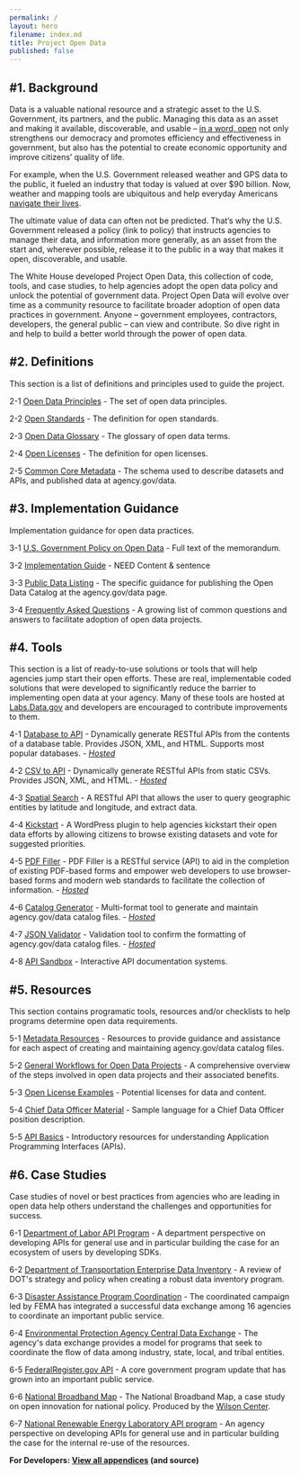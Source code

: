 ```yaml
---
permalink: /
layout: hero
filename: index.md
title: Project Open Data
published: false
---
```


#1. Background
-------------
Data is a valuable national resource and a strategic asset to the U.S. Government, its partners, and the public.  Managing this data as an asset and making it available, discoverable, and usable – [in a word, open](http://gsa-ocsit.github.com/project-open-data.github.com/principles/) not only strengthens our democracy and promotes efficiency and effectiveness in government, but also has the potential to create economic opportunity and improve citizens’ quality of life. 

For example, when the U.S. Government released weather and GPS data to the public, it fueled an industry that today is valued at over $90 billion. Now, weather and mapping tools are ubiquitous and help everyday Americans [navigate their lives](http://gsa-ocsit.github.com/project-open-data.github.com/business-case/). 

The ultimate value of data can often not be predicted. That’s why the U.S. Government released a policy (link to policy) that instructs agencies to manage their data, and information more generally, as an asset from the start and, wherever possible, release it to the public in a way that makes it open, discoverable, and usable. 

The White House developed Project Open Data, this collection of code, tools, and case studies, to help agencies adopt the open data policy and unlock the potential of government data. Project Open Data will evolve over time as a community resource to facilitate broader adoption of open data practices in government. Anyone – government employees, contractors, developers, the general public – can view and contribute. So dive right in and help to build a better world through the power of open data. 


#2. Definitions
--------------
This section is a list of definitions and principles used to guide the project.

2-1 [Open Data Principles](http://gsa-ocsit.github.com/project-open-data.github.com/principles/) - The set of open data principles.

2-2 [Open Standards](http://gsa-ocsit.github.com/project-open-data.github.com/open-standards/) - The definition for open standards. 

2-3 [Open Data Glossary](http://gsa-ocsit.github.com/project-open-data.github.com/glossary/) - The glossary of open data terms.

2-4 [Open Licenses](http://gsa-ocsit.github.com/project-open-data.github.com/open-licenses/) - The definition for open licenses. 

2-5 [Common Core Metadata](http://gsa-ocsit.github.com/project-open-data.github.com/schema/) - The schema used to describe datasets and APIs, and published data at agency.gov/data.  


#3. Implementation Guidance
----------------
Implementation guidance for open data practices.  

3-1 [U.S. Government Policy on Open Data](http://gsa-ocsit.github.com/project-open-data.github.com/policy-memo/) - Full text of the memorandum.  

3-2 [Implementation Guide](http://gsa-ocsit.github.com/project-open-data.github.com/implementation-guide/) - NEED Content & sentence

3-3 [Public Data Listing](http://gsa-ocsit.github.com/project-open-data.github.com/catalog) - The specific guidance for publishing the Open Data Catalog at the agency.gov/data page.  

3-4 [Frequently Asked Questions](http://gsa-ocsit.github.com/project-open-data.github.com/faq) - A growing list of common questions and answers to facilitate adoption of open data projects.  


#4. Tools 
-------------
This section is a list of ready-to-use solutions or tools that will help agencies jump start their open efforts.  These are real, implementable coded solutions that were developed to significantly reduce the barrier to implementing open data at your agency.  Many of these tools are hosted at [Labs.Data.gov](http://labs.data.gov) and developers are encouraged to contribute improvements to them.  

4-1 [Database to API](https://github.com/project-open-data/db-to-api) - Dynamically generate RESTful APIs from the contents of a database table. Provides JSON, XML, and HTML. Supports most popular databases. -  *[Hosted](http://labs.data.gov/db-to-api/readme.md)*
 
4-2 [CSV to API](https://github.com/project-open-data/csv-to-api) - Dynamically generate RESTful APIs from static CSVs. Provides JSON, XML, and HTML. -  *[Hosted](http://labs.data.gov/csv-to-api/)*

4-3 [Spatial Search](https://github.com/project-open-data/SpatialSearch) - A RESTful API that allows the user to query geographic entities by latitude and longitude, and extract data.

4-4 [Kickstart](https://github.com/project-open-data/kickstart) - A WordPress plugin to help agencies kickstart their open data efforts by allowing citizens to browse existing datasets and vote for suggested priorities.  

4-5 [PDF Filler](https://github.com/project-open-data/pdf-filler) - PDF Filler is a RESTful service (API) to aid in the completion of existing PDF-based forms and empower web developers to use browser-based forms and modern web standards to facilitate the collection of information. -  *[Hosted](http://labs.data.gov/pdf-filler)*

4-6 [Catalog Generator](https://github.com/project-open-data/catalog-generator) - Multi-format tool to generate and maintain agency.gov/data catalog files. -  *[Hosted](http://project-open-data.github.com/catalog-generator/)*

4-7 [JSON Validator](https://github.com/project-open-data/json-validator) - Validation tool to confirm the formatting of agency.gov/data catalog files. -  *[Hosted](http://project-open-data.github.com/json-validator/)*

4-8 [API Sandbox](http://project-open-data.github.com/api-sandbox) - Interactive API documentation systems.  


#5. Resources
----------------------
This section contains programatic tools, resources and/or checklists to help programs determine open data requirements.

5-1 [Metadata Resources](http://gsa-ocsit.github.com/project-open-data.github.com/metadata-resources/) - 
Resources to provide guidance and assistance for each aspect of creating and maintaining agency.gov/data catalog files.  

5-2 [General Workflows for Open Data Projects](http://gsa-ocsit.github.com/project-open-data.github.com/future-case-study/) - A comprehensive overview of the steps involved in open data projects and their associated benefits.  

5-3 [Open License Examples](http://gsa-ocsit.github.com/project-open-data.github.com/license-examples/) - Potential licenses for data and content.  

5-4 [Chief Data Officer Material](http://gsa-ocsit.github.com/project-open-data.github.com/cdo/) - Sample language for a Chief Data Officer position description.

5-5 [API Basics](http://gsa-ocsit.github.com/project-open-data.github.com/api-basics/) - Introductory resources for understanding Application Programming Interfaces (APIs).


#6. Case Studies
----------------
Case studies of novel or best practices from agencies who are leading in open data help others understand the challenges and opportunities for success.

6-1 [Department of Labor API Program](http://gsa-ocsit.github.com/project-open-data.github.com/labor-case-study/) - A department perspective on developing APIs for general use and in particular building the case for an ecosystem of users by developing SDKs.

6-2 [Department of Transportation Enterprise Data Inventory](http://gsa-ocsit.github.com/project-open-data.github.com/transportation-case-study/) - A review of DOT's strategy and policy when creating a robust data inventory program.  

6-3 [Disaster Assistance Program Coordination](http://gsa-ocsit.github.com/project-open-data.github.com/fema-case-study/) - The coordinated campaign led by FEMA has integrated a successful data exchange among 16 agencies to coordinate an important public service.  

6-4 [Environmental Protection Agency Central Data Exchange](http://gsa-ocsit.github.com/project-open-data.github.com/epa-case-study/) - The agency's data exchange provides a model for programs that seek to coordinate the flow of data among industry, state, local, and tribal entities.  

6-5 [FederalRegister.gov API](https://www.federalregister.gov/uploads/2012/11/FR2-API-Case-Study1.pdf) - A core government program update that has grown into an important public service.

6-6 [National Broadband Map](http://www.wilsoncenter.org/sites/default/files/National%20Broadband%20Map%20Wilson%20Center%20Case%20Study.pdf) - The National Broadband Map, a case study on open innovation for national policy.  Produced by the [Wilson Center](http://www.wilsoncenter.org/).

6-7 [National Renewable Energy Laboratory API program](http://developer.nrel.gov/api-case-study/) - An agency perspective on developing APIs for general use and in particular building the case for the internal re-use of the resources.




**For Developers: [View all appendices](http://github.com/project-open-data/) (and source)**
